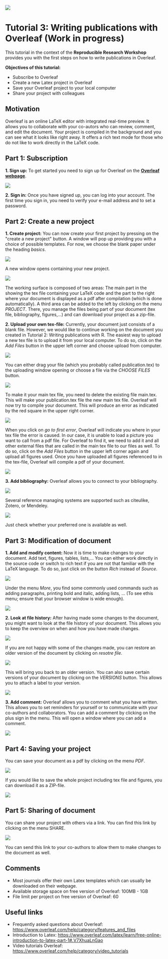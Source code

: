 ![](header.png)
# Tutorial 3: Writing publications with Overleaf (Work in progress)

This tutorial in the context of the **Reproducible Research Workshop** provides you with the first steps on how to write publications in Overleaf.

**Objectives of this tutorial:**

* Subscribe to Overleaf
* Create a new Latex project in Overleaf
* Save your Overleaf project to your local computer
* Share your project with colleagues

## Motivation
Overleaf is an online LaTeX editor with integrated real-time preview. 
It allows you to collaborate with your co-autors who can review, comment, and edit the document.
Your project is compiled in the background and you can see what it looks like right away.
It offers a rich text mode for those who do not like to work directly in the LaTeX code.

## Part 1: Subscription

**1. Sign up:** To get started you need to sign up for Overleaf on the **[Overleaf webpage](https://www.overleaf.com/)**.

![](sign_up.PNG)

**2. Sign in:** Once you have signed up, you can log into your account. The first time you sign in, you need to verify your e-mail address and to set a password.

## Part 2: Create a new project
**1. Create project:** You can now create your first project by pressing on the "create a new project" button. A window will pop up providing you with a choice of possible templates. For now, we choose the blank paper under the heading _basics_.

![](create_project.PNG)

A new window opens containing your new project.

![](elements.PNG)

The working surface is composed of two areas: 
The main part in the showing the tex file containing your LaTeX code and the part to the right where your document is displayed as a pdf after compilation (which is done automatically).
A third area can be added to the left by clicking on the menu _PROJECT_. There, you manage the files being part of your document (tex file, bibliography, figures,...) and can download your project as a zip-file.

**2. Upload your own tex-file:** Currently, your document just consists of a blank file. However, we would like to continue working on the document you created in Tutorial 2: Writing publications with R. 
The easiest way to upload a new tex file is to upload it from your local computer. To do so, click on the _Add Files_ button in the upper left corner and choose upload from computer.

![](replace_tex.png)

You can either drag your file (which you probably called publication.tex) to the uploading window opening or choose a file via the _CHOOSE FILES_ button.

![](drag_file.PNG)

To make it your main tex file, you need to delete the existing file main.tex. This will make your publication.tex file the new main tex file. Overleaf will now try to compile your document. This will produce an error as indicated by the red square in the upper right corner.

![](compilation_error.PNG)

When you click on _go to first error_, Overleaf will indicate you where in your tex file the error is caused. In our case, it is unable to load a picture you want to call from a pdf file. For Overleaf to find it, we need to add it and all other external files that are called in the main tex file to our files as well.
To do so, click on the _Add Files_ button in the upper left corner again and upload all figures used.
Once you have uploaded all figures referenced to in the tex-file, Overleaf will compile a pdf of your document.

![](compiled_pdf.PNG)

**3. Add bibliography:** Overleaf allows you to connect to your bibliography.

![](add_bibliography.PNG)

Several reference managing systems are supported such as citeulike, Zotero, or Mendeley.

![](biblios.PNG)

Just check whether your preferred one is available as well.

## Part 3:  Modification of document

**1. Add and modify content:** Now it is time to make changes to your document. Add text, figures, tables, lists,...
You can either work directly in the source code or switch to rich text if you are not that familiar with the LaTeX language.
To do so, just click on the button _Rich_ instead of _Source_.

![](rich_text.PNG)

Under the menu _More_, you find some commonly used commands such as adding paragraphs, printing bold and italic, adding lists, ... (To see ethis menu; ensure that your browser window is wide enough).

![](common_commands.PNG)

**2. Look at file history:** After having made some changes to the document, you might want to look at the file history of your document. This allows you to keep the overview on when and how you have made changes.

![](file_history.PNG)

If you are not happy with some of the changes made, you can restore an older version of the document by clicking on _resotre file_.

![](restore_file.PNG)

This will bring you back to an older version.
You can also save certain versions of your document by clicking on the _VERSIONS_ button. This allows you to attach a label to your version.

![](label_version.PNG)

**3. Add comment:** Overleaf allows you to comment what you have written. This allows you to set reminders for yourself or to communicate with your co-authors and collaborators.
You can add a comment by clicking on the plus sign in the menu. This will open a window where you can add a comment.

![](add_comment.PNG)

## Part 4: Saving your project

You can save your document as a pdf by clicking on the menu _PDF_.

![](save_pdf.PNG)

If you would like to save the whole project including tex file and figures, you can download it as a ZIP-file.

![](download_zip.PNG)

## Part 5: Sharing of document

You can share your project with others via a link. You can find this link by clicking on the menu SHARE.

![](sharing.PNG)

You can send this link to your co-authors to allow them to make changes to the document as well.

## Comments

* Most journals offer their own Latex templates which can usually be downloaded on their webpage.
* Available storage space on free version of Overleaf: 100MB - 1GB
* File limit per project on free version of Overleaf: 60

## Useful links

* Frequently asked questions about Overleaf: https://www.overleaf.com/help/category/features_and_files
* Introduction to Latex: https://www.overleaf.com/latex/learn/free-online-introduction-to-latex-part-1#.V7XhuaLnGao
* Video tutorials Overleaf: https://www.overleaf.com/help/category/video_tutorials
